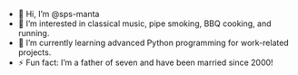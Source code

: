 - 👋 Hi, I’m @sps-manta
- 👀 I’m interested in classical music, pipe smoking, BBQ cooking, and running.
- 🌱 I’m currently learning advanced Python programming for work-related projects.
- ⚡ Fun fact: I’m a father of seven and have been married since 2000!

<!---
sps-manta/sps-manta is a ✨ special ✨ repository because its `README.md` (this file) appears on your GitHub profile.
You can click the Preview link to take a look at your changes.
--->
